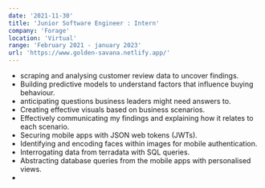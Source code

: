 ```yaml
---
date: '2021-11-30'
title: 'Junior Software Engineer : Intern'
company: 'Forage'
location: 'Virtual'
range: 'February 2021 - january 2023'
url: 'https://www.golden-savana.netlify.app/'
---
```


- scraping and analysing customer review data to uncover findings.
- Building predictive models to understand factors that influence buying behaviour.
- anticipating questions business leaders might need answers to.
- Creating effective visuals based on business scenarios.
- Effectively communicating my findings and explaining how it relates to each scenario.
- Securing mobile apps with JSON web tokens (JWTs).
- Identifying and encoding faces within images for mobile authentication.
- Interrogating data from terradata with SQL queries.
- Abstracting database queries from the mobile apps with personalised views.
- 

